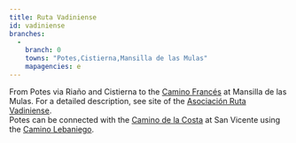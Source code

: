 ```yaml
---
title: Ruta Vadiniense
id: vadiniense
branches:
  -
    branch: 0
    towns: "Potes,Cistierna,Mansilla de las Mulas"
    mapagencies: e
---
```


From Potes via Riaño and Cistierna to the [Camino Francés][0] at Mansilla de las Mulas. For a detailed description, see site of the [Asociación Ruta Vadiniense][1].  
Potes can be connected with the [Camino de la Costa][2] at San Vicente using the [Camino Lebaniego][3].

[0]: frances.html
[1]: http://www.rutavadiniense.org
[2]: costa.html
[3]: lebaniego.html